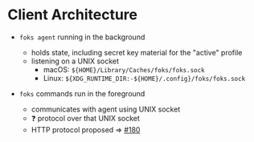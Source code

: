 # Client Architecture

* `foks agent` running in the background
    * holds state, including secret key material for the "active" profile
    * listening on a UNIX socket
        * macOS: `${HOME}/Library/Caches/foks/foks.sock`
        * Linux: `${XDG_RUNTIME_DIR:-${HOME}/.config}/foks/foks.sock`

* `foks` commands run in the foreground
    * communicates with agent using UNIX socket
    * &#x2753; protocol over that UNIX socket
    * HTTP protocol proposed &#x21D2; [#180](https://github.com/foks-proj/go-foks/issues/180)
